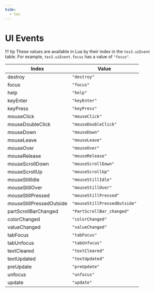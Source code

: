 ```yaml
---
hide:
  - toc
---
```


# UI Events

!!! tip
	These values are available in Lua by their index in the `tes3.uiEvent` table. For example, `tes3.uiEvent.focus` has a value of `"focus"`.

Index                    | Value
------------------------ | ----------------------------
destroy                  | `"destroy"`
focus                    | `"focus"`
help                     | `"help"`
keyEnter                 | `"keyEnter"`
keyPress                 | `"keyPress"`
mouseClick               | `"mouseClick"`
mouseDoubleClick         | `"mouseDoubleClick"`
mouseDown                | `"mouseDown"`
mouseLeave               | `"mouseLeave"`
mouseOver                | `"mouseOver"`
mouseRelease             | `"mouseRelease"`
mouseScrollDown          | `"mouseScrollDown"`
mouseScrollUp            | `"mouseScrollUp"`
mouseStillIdle           | `"mouseStillIdle"`
mouseStillOver           | `"mouseStillOver"`
mouseStillPressed        | `"mouseStillPressed"`
mouseStillPressedOutside | `"mouseStillPressedOutside"`
partScrollBarChanged     | `"PartScrollBar_changed"`
colorChanged             | `"colorChanged"`
valueChanged             | `"valueChanged"`
tabFocus                 | `"tabFocus"`
tabUnfocus               | `"tabUnfocus"`
textCleared              | `"textCleared"`
textUpdated              | `"textUpdated"`
preUpdate                | `"preUpdate"`
unfocus                  | `"unfocus"`
update                   | `"update"`
